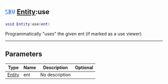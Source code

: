 ## <img src="../../.gitbook/assets/server.png" width="32" height="32" /> [Entity](../entity/README.md):use

```lua
void Entity:use(ent)
```

Programmatically "uses" the given ent (if marked as a use viewer)

-----------------
## Parameters

| Type   | Name | Description | Optional |
| ------ | ---- | ----------- | -------: |
| [Entity](../entity/README.md) | ent | No description |  |
